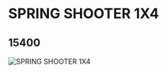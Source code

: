 # SPRING SHOOTER 1X4
## 15400
![SPRING SHOOTER 1X4](https://lc-www-live-s.legocdn.com/media/bricks/5/2/6048898.jpg)